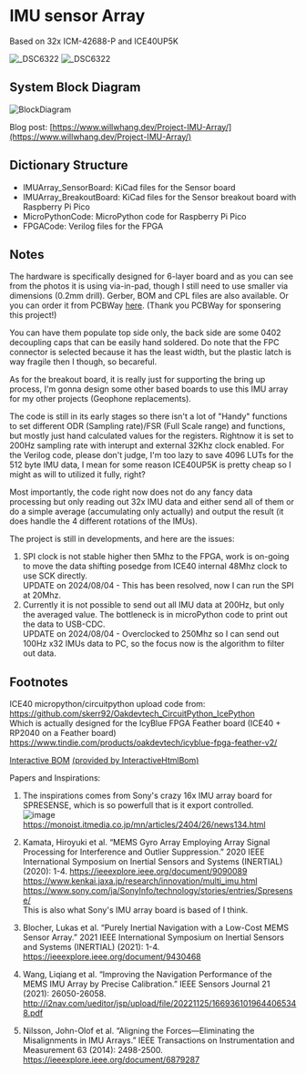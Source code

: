 # IMU sensor Array   
Based on 32x ICM-42688-P and ICE40UP5K

![_DSC6322](Images/_DSC6322.jpg)
![_DSC6322](Images/_DSC6320.jpg)

## System Block Diagram
![BlockDiagram](Images/BlockDiagram.png)

Blog post: [https://www.willwhang.dev/Project-IMU-Array/](https://www.willwhang.dev/Project-IMU-Array/)

## Dictionary Structure

* IMUArray_SensorBoard: KiCad files for the Sensor board
* IMUArray_BreakoutBoard: KiCad files for the Sensor breakout board with Raspberry Pi Pico  
* MicroPythonCode: MicroPython code for Raspberry Pi Pico  
* FPGACode: Verilog files for the FPGA

## Notes
The hardware is specifically designed for 6-layer board and as you can see from the photos it is using via-in-pad, though I still need to use smaller via dimensions (0.2mm drill). Gerber, BOM and CPL files are also available. Or you can order it from PCBWay [here](https://www.pcbway.com/project/shareproject/IMU_Array_Sensor_board_84cfc54a.html). (Thank you PCBWay for sponsering this project!)

You can have them populate top side only, the back side are some 0402 decoupling caps that can be easily hand soldered. Do note that the FPC connector is selected because it has the least width, but the plastic latch is way fragile then I though, so becareful.   

As for the breakout board, it is really just for supporting the bring up process, I'm gonna design some other based boards to use this IMU array for my other projects (Geophone replacements).  

The code is still in its early stages so there isn't a lot of "Handy" functions to set different ODR (Sampling rate)/FSR (Full Scale range) and functions, but mostly just hand calculated values for the registers. Rightnow it is set to 200Hz sampling rate with interupt and external 32Khz clock enabled. For the Verilog code, please don't judge, I'm too lazy to save 4096 LUTs for the 512 byte IMU data, I mean for some reason ICE40UP5K is pretty cheap so I might as will to utilized it fully, right?  

Most importantly, the code right now does not do any fancy data processing but only reading out 32x IMU data and either send all of them or do a simple average (accumulating only actually) and output the result (it does handle the 4 different rotations of the IMUs).  

The project is still in developments, and here are the issues:  
1. SPI clock is not stable higher then 5Mhz to the FPGA, work is on-going to move the data shifting posedge from ICE40 internal 48Mhz clock to use SCK directly.  
    UPDATE on 2024/08/04 - This has been resolved, now I can run the SPI at 20Mhz.
2. Currently it is not possible to send out all IMU data at 200Hz, but only the averaged value. The bottleneck is in microPython code to print out the data to USB-CDC.  
   UPDATE on 2024/08/04 - Overclocked to 250Mhz so I can send out 100Hz x32 IMUs data to PC, so the focus now is the algorithm to filter out data.

## Footnotes

ICE40 micropython/circuitpython upload code from:   
https://github.com/skerr92/Oakdevtech_CircuitPython_IcePython  
Which is actually designed for the IcyBlue FPGA Feather board (ICE40 + RP2040 on a Feather board)   
https://www.tindie.com/products/oakdevtech/icyblue-fpga-feather-v2/  


[Interactive BOM](https://htmlpreview.github.io/?https://github.com/will127534/IMU_Array/blob/main/IMUArray_SensorBoard/bom/ibom.html) [(provided by InteractiveHtmlBom)
](https://github.com/openscopeproject/InteractiveHtmlBom) 

Papers and Inspirations:  
1. The inspirations comes from Sony's crazy 16x IMU array board for SPRESENSE, which is so powerfull that is it export controlled.   
![image](https://image.itmedia.co.jp/mn/articles/2404/26/l_mn_embedded_24041202a.jpg)
https://monoist.itmedia.co.jp/mn/articles/2404/26/news134.html

2. Kamata, Hiroyuki et al. “MEMS Gyro Array Employing Array Signal Processing for Interference and Outlier Suppression.” 2020 IEEE International Symposium on Inertial Sensors and Systems (INERTIAL) (2020): 1-4. 
https://ieeexplore.ieee.org/document/9090089   
https://www.kenkai.jaxa.jp/research/innovation/multi_imu.html  
https://www.sony.com/ja/SonyInfo/technology/stories/entries/Spresense/  
This is also what Sony's IMU array board is based of I think.

3. Blocher, Lukas et al. “Purely Inertial Navigation with a Low-Cost MEMS Sensor Array.” 2021 IEEE International Symposium on Inertial Sensors and Systems (INERTIAL) (2021): 1-4.
https://ieeexplore.ieee.org/document/9430468

5. Wang, Liqiang et al. “Improving the Navigation Performance of the MEMS IMU Array by Precise Calibration.” IEEE Sensors Journal 21 (2021): 26050-26058.
http://i2nav.com/ueditor/jsp/upload/file/20221125/1669361019644065348.pdf

6. Nilsson, John-Olof et al. “Aligning the Forces—Eliminating the Misalignments in IMU Arrays.” IEEE Transactions on Instrumentation and Measurement 63 (2014): 2498-2500.
https://ieeexplore.ieee.org/document/6879287
